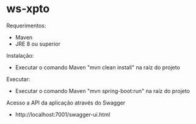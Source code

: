 # ws-xpto


Requerimentos:
- Maven
- JRE 8 ou superior

Instalação:
- Executar o comando Maven "mvn clean install" na raíz do projeto

Executar:
- Executar o comando Maven "mvn spring-boot:run" na raíz do projeto

Acesso a API da aplicação através do Swagger
-  http://localhost:7001/swagger-ui.html
